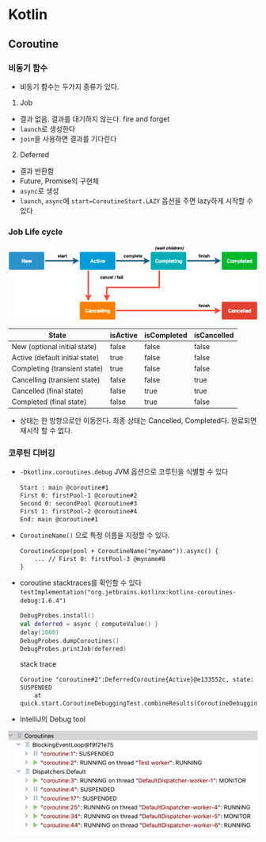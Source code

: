 # Kotlin

## Coroutine

### 비동기 함수
* 비동기 함수는 두가지 종류가 있다.
1. Job
  * 결과 없음. 결과를 대기하지 않는다. fire and forget
  * `launch`로 생성한다
  * `join`을 사용하면 결과를 기다린다
2. Deferred
  * 결과 반환함
  * Future, Promise의 구현체
  * `async`로 생성
  * `launch`, `async`에 `start=CoroutineStart.LAZY` 옵션을 주면 lazy하게 시작할 수 있다

### Job Life cycle

<img width="600" src="img/lifecycle.png">

|  State |  isActive |  isCompleted |  isCancelled |
|---|---|---|---|
|  New (optional initial state) |  false |  false |  false |
|  Active (default initial state) |  true |  false |  false |
|  Completing (transient state) |  true |  false |  false |
|  Cancelling (transient state) |  false |  false |  true |
|  Cancelled (final state) |  false |  true |  true |
|  Completed (final state) |  false |  true |  false |

  * 상태는 한 방향으로만 이동한다. 최종 상태는 Cancelled, Completed다. 완료되면 재시작 할 수 없다.

### 코루틴 디버깅
* `-Dkotlinx.coroutines.debug` JVM 옵션으로 코루틴을 식별할 수 있다
    ```
    Start : main @coroutine#1
    First 0: firstPool-1 @coroutine#2
    Second 0: secondPool @coroutine#3
    First 1: firstPool-2 @coroutine#4
    End: main @coroutine#1
    ```
* `CoroutineName()` 으로 특정 이름을 지정할 수 있다.
    ```
    CoroutineScope(pool + CoroutineName("myname")).async() {
        ... // First 0: firstPool-3 @myname#8
    }
    ```
* coroutine stacktraces를 확인할 수 있다
`testImplementation("org.jetbrains.kotlinx:kotlinx-coroutines-debug:1.6.4")`
    ```kt
    DebugProbes.install()
    val deferred = async { computeValue() }
    delay(1000)
    DebugProbes.dumpCoroutines()
    DebugProbes.printJob(deferred)
    ```
    stack trace
    ```
    Coroutine "coroutine#2":DeferredCoroutine{Active}@e133552c, state: SUSPENDED
        at quick.start.CoroutineDebuggingTest.combineResults(CoroutineDebuggingTest.kt:16)
    ```
* IntelliJ의 Debug tool

<img width="600" src="img/debug.png">
